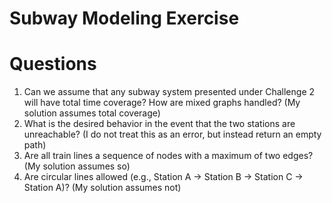 # Subway Modeling Exercise

# Questions
1. Can we assume that any subway system presented under Challenge 2 will have total time coverage? How are mixed graphs handled? (My solution assumes total coverage)
2. What is the desired behavior in the event that the two stations are unreachable? (I do not treat this as an error, but instead return an empty path)
3. Are all train lines a sequence of nodes with a maximum of two edges? (My solution assumes so)
4. Are circular lines allowed (e.g., Station A -> Station B -> Station C -> Station A)? (My solution assumes not)
